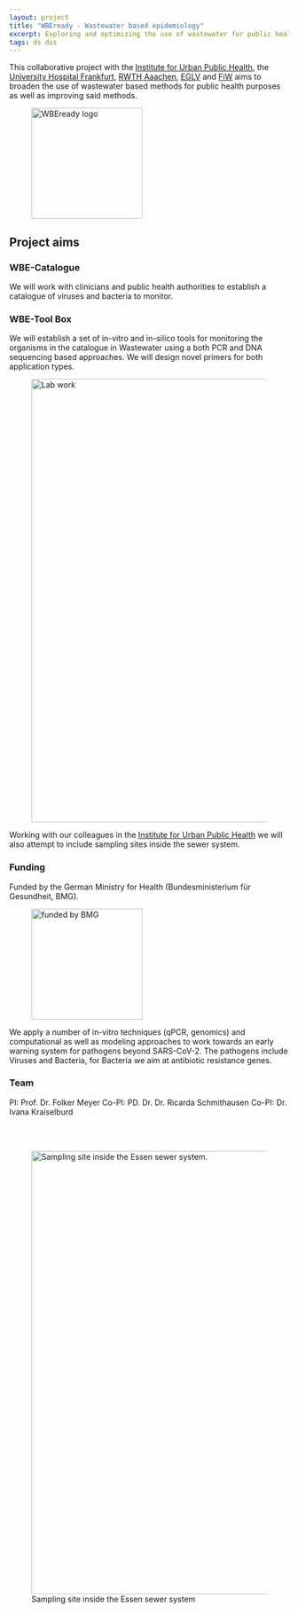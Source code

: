 ```yaml
---
layout: project
title: "WBEready - Wastewater based epidemiology"
excerpt: Exploring and optimizing the use of wastewater for public health purposes
tags: ds dss
---
```


This collaborative project with the [Institute for Urban Public Health](https://inuph.uk-essen.de/), the [University Hospital Frankfurt](https://www.uni-frankfurt.de), [RWTH Aaachen](https://www.rwth-aachen.de]), [EGLV](https://www.eglv.de/) and [FiW](https://www.fiw.rwth-aachen.de/) aims to broaden the use of wastewater based 
methods for public health purposes as well as improving said methods.

<figure>
    <img src="{{ "/img/wbeready_logo.png" | relative_url }}" alt=" WBEready logo" style="width:200px;" /> 
</figure>

## Project aims

### WBE-Catalogue
We will work with clinicians and public health authorities to establish a catalogue of viruses and bacteria to monitor. 

### WBE-Tool Box
We will establish a set of in-vitro and in-silico tools for monitoring the organisms in the catalogue in Wastewater using a both PCR and DNA sequencing based approaches. We will design novel primers for both application types.

<figure>
    <img src="{{ "img/wbeready_lab.png" | relative_url }}" alt=" Lab work " style="width:800px;" /> 
</figure>

Working with our colleagues in the [Institute for Urban Public Health]() we will also attempt to include sampling sites inside the sewer system.

### Funding
Funded by the German Ministry for Health (Bundesministerium für Gesundheit, BMG).
<figure>
    <img src="{{ "/img/BMG_logo.png" | relative_url }}" alt=" funded by BMG " style="width:200px;" /> 
</figure>


We apply a number of in-vitro techniques (qPCR, genomics) and computational as well as modeling approaches to work towards an early warning system for pathogens beyond SARS-CoV-2. The pathogens include Viruses and Bacteria, for Bacteria we aim at antibiotic resistance genes.

### Team
PI: Prof. Dr. Folker Meyer
Co-PI: PD. Dr. Dr. Ricarda Schmithausen
Co-PI: Dr. Ivana Kraiselburd

<br /><br />
<figure>
    <img src="{{ "/img/waste_water1.jpg" | relative_url }}" alt=" Sampling site inside the Essen sewer system. " style="width:800px;" /> 
    <figcaption>Sampling site inside the Essen sewer system</figcaption>
</figure>

